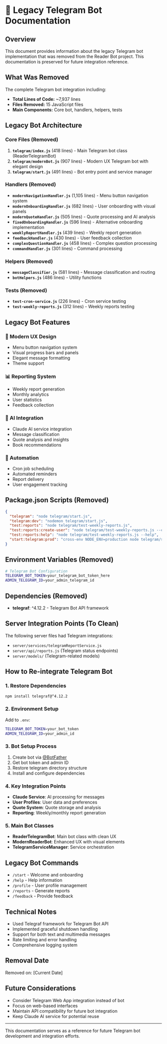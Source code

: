 # 📖 Legacy Telegram Bot Documentation

## Overview
This document provides information about the legacy Telegram bot implementation that was removed from the Reader Bot project. This documentation is preserved for future integration reference.

## What Was Removed
The complete Telegram bot integration including:
- **Total Lines of Code:** ~7,937 lines
- **Files Removed:** 15 JavaScript files
- **Main Components:** Core bot, handlers, helpers, tests

## Legacy Bot Architecture

### Core Files (Removed)
1. **`telegram/index.js`** (418 lines) - Main Telegram bot class (ReaderTelegramBot)
2. **`telegram/modernBot.js`** (907 lines) - Modern UX Telegram bot with elegant design
3. **`telegram/start.js`** (491 lines) - Bot entry point and service manager

### Handlers (Removed)
- **`modernNavigationHandler.js`** (1,105 lines) - Menu button navigation system
- **`modernOnboardingHandler.js`** (682 lines) - User onboarding with visual panels
- **`modernQuoteHandler.js`** (505 lines) - Quote processing and AI analysis
- **`fixedOnboardingHandler.js`** (596 lines) - Alternative onboarding implementation
- **`weeklyReportHandler.js`** (439 lines) - Weekly report generation
- **`feedbackHandler.js`** (430 lines) - User feedback collection
- **`complexQuestionHandler.js`** (458 lines) - Complex question processing
- **`commandHandler.js`** (301 lines) - Command processing

### Helpers (Removed)
- **`messageClassifier.js`** (581 lines) - Message classification and routing
- **`botHelpers.js`** (486 lines) - Utility functions

### Tests (Removed)
- **`test-cron-service.js`** (226 lines) - Cron service testing
- **`test-weekly-reports.js`** (312 lines) - Weekly reports testing

## Legacy Bot Features

### 🎨 Modern UX Design
- Menu button navigation system
- Visual progress bars and panels
- Elegant message formatting
- Theme support

### 📊 Reporting System
- Weekly report generation
- Monthly analytics
- User statistics
- Feedback collection

### 🤖 AI Integration
- Claude AI service integration
- Message classification
- Quote analysis and insights
- Book recommendations

### 📅 Automation
- Cron job scheduling
- Automated reminders
- Report delivery
- User engagement tracking

## Package.json Scripts (Removed)
```json
{
  "telegram": "node telegram/start.js",
  "telegram:dev": "nodemon telegram/start.js",
  "test:reports": "node telegram/test-weekly-reports.js",
  "test:reports:create-user": "node telegram/test-weekly-reports.js --create-test-user",
  "test:reports:help": "node telegram/test-weekly-reports.js --help",
  "start:telegram:prod": "cross-env NODE_ENV=production node telegram/start.js"
}
```

## Environment Variables (Removed)
```bash
# Telegram Bot Configuration
TELEGRAM_BOT_TOKEN=your_telegram_bot_token_here
ADMIN_TELEGRAM_ID=your_admin_telegram_id
```

## Dependencies (Removed)
- **telegraf**: ^4.12.2 - Telegram Bot API framework

## Server Integration Points (To Clean)
The following server files had Telegram integrations:
- `server/services/telegramReportService.js`
- `server/api/reports.js` (Telegram status endpoints)
- `server/models/` (Telegram-related models)

## How to Re-integrate Telegram Bot

### 1. Restore Dependencies
```bash
npm install telegraf@^4.12.2
```

### 2. Environment Setup
Add to `.env`:
```bash
TELEGRAM_BOT_TOKEN=your_bot_token
ADMIN_TELEGRAM_ID=your_admin_id
```

### 3. Bot Setup Process
1. Create bot via [@BotFather](https://t.me/BotFather)
2. Get bot token and admin ID
3. Restore telegram directory structure
4. Install and configure dependencies

### 4. Key Integration Points
- **Claude Service**: AI processing for messages
- **User Profiles**: User data and preferences
- **Quote System**: Quote storage and analysis
- **Reporting**: Weekly/monthly report generation

### 5. Main Bot Classes
- **ReaderTelegramBot**: Main bot class with clean UX
- **ModernReaderBot**: Enhanced UX with visual elements
- **TelegramServiceManager**: Service orchestration

## Legacy Bot Commands
- `/start` - Welcome and onboarding
- `/help` - Help information
- `/profile` - User profile management
- `/reports` - Generate reports
- `/feedback` - Provide feedback

## Technical Notes
- Used Telegraf framework for Telegram Bot API
- Implemented graceful shutdown handling
- Support for both text and multimedia messages
- Rate limiting and error handling
- Comprehensive logging system

## Removal Date
Removed on: [Current Date]

## Future Considerations
- Consider Telegram Web App integration instead of bot
- Focus on web-based interfaces
- Maintain API compatibility for future bot integration
- Keep Claude AI service for potential reuse

---
This documentation serves as a reference for future Telegram bot development and integration efforts.